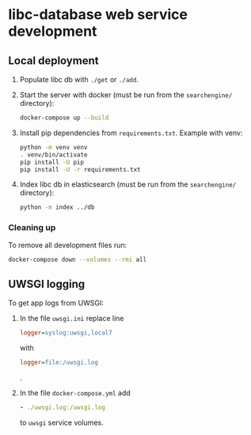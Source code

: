 # libc-database web service development

## Local deployment

1. Populate libc db with `./get` or `./add`.

1. Start the server with docker (must be run from the `searchengine/`
	directory):
	```sh
	docker-compose up --build
	```

1. Install pip dependencies from `requirements.txt`.
	Example with venv:
	```sh
	python -m venv venv
	. venv/bin/activate
	pip install -U pip
	pip install -U -r requirements.txt
	```

1. Index libc db in elasticsearch (must be run from the `searchengine/`
	directory):
	```sh
	python -m index ../db
	```

### Cleaning up

To remove all development files run:
```sh
docker-compose down --volumes --rmi all
```

## UWSGI logging

To get app logs from UWSGI:

1. In the file `uwsgi.ini` replace line
	```ini
	logger=syslog:uwsgi,local7
	```
	with
	```ini
	logger=file:/uwsgi.log
	```
	.

1. In the file `docker-compose.yml` add
	```yml
	- ./uwsgi.log:/uwsgi.log
	```
	to `uwsgi` service volumes.
